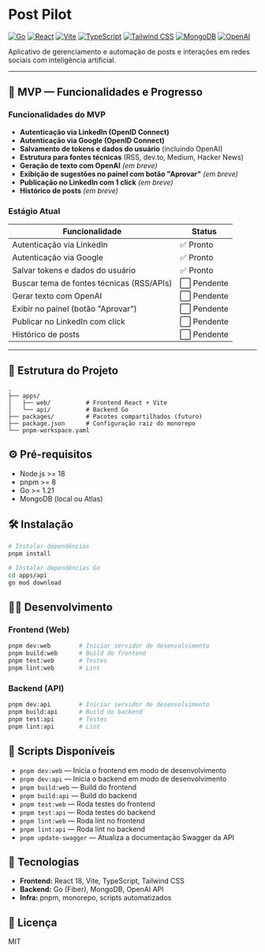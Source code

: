 # Post Pilot

[![Go](<https://img.shields.io/badge/Backend-Go%20(Fiber)-00ADD8?logo=go&logoColor=white>)](https://go.dev/)
[![React](https://img.shields.io/badge/Frontend-React%2018-61DAFB?logo=react&logoColor=white)](https://react.dev/)
[![Vite](https://img.shields.io/badge/Build-Vite-646CFF?logo=vite&logoColor=white)](https://vitejs.dev/)
[![TypeScript](https://img.shields.io/badge/TypeScript-5+-3178C6?logo=typescript&logoColor=white)](https://www.typescriptlang.org/)
[![Tailwind CSS](https://img.shields.io/badge/Estilo-Tailwind%20CSS-38BDF8?logo=tailwindcss&logoColor=white)](https://tailwindcss.com/)
[![MongoDB](https://img.shields.io/badge/DB-MongoDB-47A248?logo=mongodb&logoColor=white)](https://www.mongodb.com/)
[![OpenAI](https://img.shields.io/badge/IA-OpenAI-412991?logo=openai&logoColor=white)](https://openai.com/)

Aplicativo de gerenciamento e automação de posts e interações em redes sociais com inteligência artificial.

---

## 🚀 MVP — Funcionalidades e Progresso

### Funcionalidades do MVP

- **Autenticação via LinkedIn (OpenID Connect)**
- **Autenticação via Google (OpenID Connect)**
- **Salvamento de tokens e dados do usuário** (incluindo OpenAI)
- **Estrutura para fontes técnicas** (RSS, dev.to, Medium, Hacker News)
- **Geração de texto com OpenAI** _(em breve)_
- **Exibição de sugestões no painel com botão "Aprovar"** _(em breve)_
- **Publicação no LinkedIn com 1 click** _(em breve)_
- **Histórico de posts** _(em breve)_

### Estágio Atual

| Funcionalidade                            | Status      |
| ----------------------------------------- | ----------- |
| Autenticação via LinkedIn                 | ✅ Pronto   |
| Autenticação via Google                   | ✅ Pronto   |
| Salvar tokens e dados do usuário          | ✅ Pronto   |
| Buscar tema de fontes técnicas (RSS/APIs) | ⬜ Pendente |
| Gerar texto com OpenAI                    | ⬜ Pendente |
| Exibir no painel (botão "Aprovar")        | ⬜ Pendente |
| Publicar no LinkedIn com click            | ⬜ Pendente |
| Histórico de posts                        | ⬜ Pendente |

---

## 📁 Estrutura do Projeto

```text
.
├── apps/
│   ├── web/          # Frontend React + Vite
│   └── api/          # Backend Go
├── packages/         # Pacotes compartilhados (futuro)
├── package.json      # Configuração raiz do monorepo
└── pnpm-workspace.yaml
```

## ⚙️ Pré-requisitos

- Node.js >= 18
- pnpm >= 8
- Go >= 1.21
- MongoDB (local ou Atlas)

## 🛠️ Instalação

```bash
# Instalar dependências
pnpm install

# Instalar dependências Go
cd apps/api
go mod download
```

## 👨‍💻 Desenvolvimento

### Frontend (Web)

```bash
pnpm dev:web        # Iniciar servidor de desenvolvimento
pnpm build:web      # Build do frontend
pnpm test:web       # Testes
pnpm lint:web       # Lint
```

### Backend (API)

```bash
pnpm dev:api        # Iniciar servidor de desenvolvimento
pnpm build:api      # Build do backend
pnpm test:api       # Testes
pnpm lint:api       # Lint
```

## 📜 Scripts Disponíveis

- `pnpm dev:web` — Inicia o frontend em modo de desenvolvimento
- `pnpm dev:api` — Inicia o backend em modo de desenvolvimento
- `pnpm build:web` — Build do frontend
- `pnpm build:api` — Build do backend
- `pnpm test:web` — Roda testes do frontend
- `pnpm test:api` — Roda testes do backend
- `pnpm lint:web` — Roda lint no frontend
- `pnpm lint:api` — Roda lint no backend
- `pnpm update-swagger` — Atualiza a documentação Swagger da API

## 🧰 Tecnologias

- **Frontend:** React 18, Vite, TypeScript, Tailwind CSS
- **Backend:** Go (Fiber), MongoDB, OpenAI API
- **Infra:** pnpm, monorepo, scripts automatizados

## 📄 Licença

MIT
